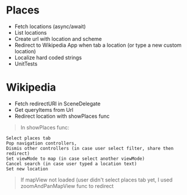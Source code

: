 # Places
- Fetch locations (async/await)
- List locations
- Create url with location and scheme 
- Redirect to Wikipedia App when tab a location (or type a new custom location)
- Localize hard coded strings
- UnitTests

# Wikipedia
- Fetch redirectURl in SceneDelegate
- Get queryItems from Url
- Redirect location with showPlaces func


 > In showPlaces func: 

```
Select places tab
Pop navigation controllers,
Dismis other controllers (in case user select filter, share then redirect)
Set viewMode to map (in case select another viewMode)
Cancel search (in case user typed a location text)
Set new location
```

> If mapView not loaded (user didn't select places tab yet, I used zoomAndPanMapView func to redirect 




